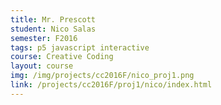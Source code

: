 ```yaml
---
title: Mr. Prescott
student: Nico Salas
semester: F2016
tags: p5 javascript interactive
course: Creative Coding
layout: course
img: /img/projects/cc2016F/nico_proj1.png
link: /projects/cc2016F/proj1/nico/index.html
---
```

